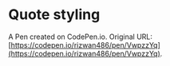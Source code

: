 # Quote styling

A Pen created on CodePen.io. Original URL: [https://codepen.io/rizwan486/pen/VwpzzYq](https://codepen.io/rizwan486/pen/VwpzzYq).


